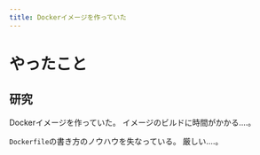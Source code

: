 ```yaml
---
title: Dockerイメージを作っていた
---
```


# やったこと

## 研究

Dockerイメージを作っていた。
イメージのビルドに時間がかかる‥‥。

`Dockerfile`の書き方のノウハウを失なっている。
厳しい‥‥。
